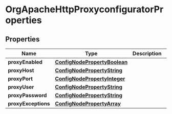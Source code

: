 
# OrgApacheHttpProxyconfiguratorProperties

## Properties
Name | Type | Description | Notes
------------ | ------------- | ------------- | -------------
**proxyEnabled** | [**ConfigNodePropertyBoolean**](ConfigNodePropertyBoolean.md) |  |  [optional]
**proxyHost** | [**ConfigNodePropertyString**](ConfigNodePropertyString.md) |  |  [optional]
**proxyPort** | [**ConfigNodePropertyInteger**](ConfigNodePropertyInteger.md) |  |  [optional]
**proxyUser** | [**ConfigNodePropertyString**](ConfigNodePropertyString.md) |  |  [optional]
**proxyPassword** | [**ConfigNodePropertyString**](ConfigNodePropertyString.md) |  |  [optional]
**proxyExceptions** | [**ConfigNodePropertyArray**](ConfigNodePropertyArray.md) |  |  [optional]



